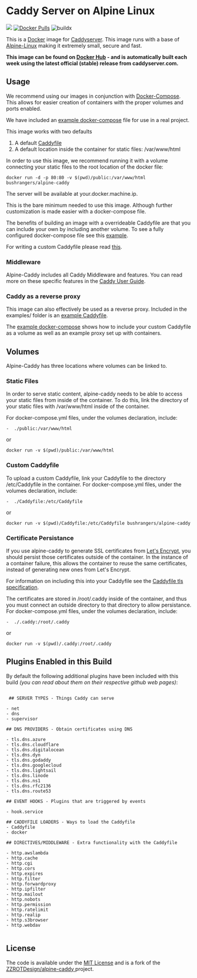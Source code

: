 # Caddy Server on Alpine Linux

[![](https://badge.imagelayers.io/bushrangers/alpine-caddy:latest.svg)](https://imagelayers.io/?images=bushrangers/alpine-caddy:latest 'Get your own badge on imagelayers.io') [![Docker Pulls](https://img.shields.io/docker/pulls/bushrangers/alpine-caddy.svg?maxAge=2592000)](https://hub.docker.com/r/bushrangers/alpine-caddy/)
![buildx](https://github.com/ned-kelly/alpine-caddy/workflows/buildx/badge.svg)

This is a [Docker](https://www.docker.com/) image for [Caddyserver](https://caddyserver.com/). This image runs with a base of [Alpine-Linux](http://www.alpinelinux.org/) making it extremely small, secure and fast.

**This image can be found on [Docker Hub](https://hub.docker.com/r/bushrangers/alpine-caddy/) - and is automatically built each week using the latest official (stable) release from caddyserver.com.**

## Usage
We recommend using our images in conjunction with [Docker-Compose](https://docs.docker.com/compose/). This allows for easier creation of containers with the proper volumes and ports enabled.

We have included an [example docker-compose](https://github.com/ned-kelly/alpine-caddy/tree/master/examples/docker-compose.example.yml) file for use in a real project.

This image works with two defaults

1. A default [Caddyfile](https://github.com/ned-kelly/alpine-caddy/tree/master/Caddyfile)
2. A default location inside the container for static files: /var/www/html

In order to use this image, we recommend running it with a volume connecting your static files to the root location of the docker file:

    docker run -d -p 80:80 -v $(pwd)/public:/var/www/html bushrangers/alpine-caddy

The server will be available at your.docker.machine.ip.

This is the bare minimum needed to use this image. Although further customization is made easier with a docker-compose file.

The benefits of building an image with a overrideable Caddyfile are that you can   include your own by including another volume. To see a fully configured docker-compose file see this [example](https://github.com/ned-kelly/alpine-caddy/tree/master/examples/docker-compose.example.yml).

For writing a custom Caddyfile please read [this](https://caddyserver.com/docs/caddyfile).

### Middleware

Alpine-Caddy includes all Caddy Middleware and features. You can read more on these specific features in the [Caddy User Guide](https://caddyserver.com/docs).

### Caddy as a reverse proxy

This image can also effectively be used as a reverse proxy. Included in the examples/ folder is an [example Caddyfile](https://github.com/ned-kelly/alpine-caddy/tree/master/examples/Caddyfile.proxy.example).

The [example docker-compose](https://github.com/ned-kelly/alpine-caddy/tree/master/examples/docker-compose.proxy-example.yml) shows how to include your custom Caddyfile as a volume as well as an example proxy set up with containers.

## Volumes

Alpine-Caddy has three locations where volumes can be linked to.

### Static Files

In order to serve static content, alpine-caddy needs to be able to access your static files from inside of the container. To do this, link the directory of your static files with /var/www/html inside of the container.

For docker-compose.yml files, under the volumes declaration, include:

    -  ./public:/var/www/html

or

    docker run -v $(pwd)/public:/var/www/html

### Custom Caddyfile

To upload a custom Caddyfile, link your Caddyfile to the directory /etc/Caddyfile in the container.
For docker-compose.yml files, under the volumes declaration, include:

    -  ./Caddyfile:/etc/Caddyfile

or

    docker run -v $(pwd)/Caddyfile:/etc/Caddyfile bushrangers/alpine-caddy

### Certificate Persistance

If you use alpine-caddy to generate SSL certificates from [Let's Encrypt](https://letsencrypt.org/), you should persist those certificates outside of the container. In the instance of a container failure, this allows the container to reuse the same certificates, instead of generating new ones from Let's Encrypt.

For information on including this into your Caddyfile see the [Caddyfile tls specification](https://caddyserver.com/docs/tls).

The certificates are stored in /root/.caddy inside of the container, and thus you must connect an outside directory to that directory to allow persistance. For docker-compose.yml files, under the volumes declaration, include:

    -  ./.caddy:/root/.caddy

or

    docker run -v $(pwd)/.caddy:/root/.caddy

## Plugins Enabled in this Build

By default the following additional plugins have been included with this build _(you can read about them on their respective github web pages)_:

```
 
 ## SERVER TYPES - Things Caddy can serve

- net
- dns
- supervisor

## DNS PROVIDERS - Obtain certificates using DNS

- tls.dns.azure
- tls.dns.cloudflare
- tls.dns.digitalocean
- tls.dns.dyn
- tls.dns.godaddy
- tls.dns.googlecloud
- tls.dns.lightsail
- tls.dns.linode
- tls.dns.ns1
- tls.dns.rfc2136
- tls.dns.route53

## EVENT HOOKS - Plugins that are triggered by events

- hook.service

## CADDYFILE LOADERS - Ways to load the Caddyfile
- Caddyfile
- docker

## DIRECTIVES/MIDDLEWARE - Extra functionality with the Caddyfile

- http.awslambda
- http.cache
- http.cgi
- http.cors
- http.expires
- http.filter
- http.forwardproxy
- http.ipfilter
- http.mailout
- http.nobots
- http.permission
- http.ratelimit
- http.realip
- http.s3browser
- http.webdav
 
```

## License

The code is available under the [MIT License](https://github.com/ned-kelly/alpine-caddy/tree/master/LICENSE) and is a fork of the [ZZROTDesign/alpine-caddy ](https://github.com/ZZROTDesign/alpine-caddy) project.
